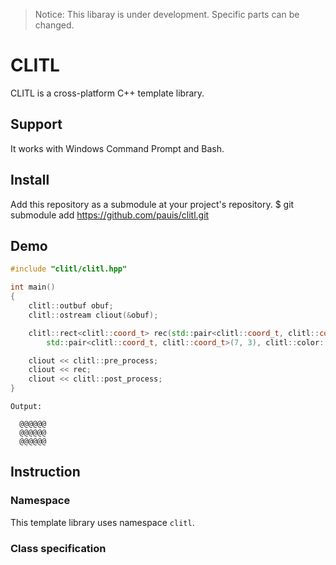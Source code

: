 > Notice: This libaray is under development. Specific parts can be changed.

# CLITL
CLITL is a cross-platform C++ template library.

## Support
It works with Windows Command Prompt and Bash.

## Install
Add this repository as a submodule at your project's repository.
    $ git submodule add https://github.com/pauis/clitl.git

## Demo
```C++
#include "clitl/clitl.hpp"

int main()
{
    clitl::outbuf obuf;
    clitl::ostream cliout(&obuf);

    clitl::rect<clitl::coord_t> rec(std::pair<clitl::coord_t, clitl::coord_t>(2, 1),
        std::pair<clitl::coord_t, clitl::coord_t>(7, 3), clitl::color::CYAN);

    cliout << clitl::pre_process;
    cliout << rec;
    cliout << clitl::post_process;
}
```
```
Output:

  @@@@@@
  @@@@@@
  @@@@@@
```

## Instruction
### Namespace
This template library uses namespace `clitl`.
### Class specification

